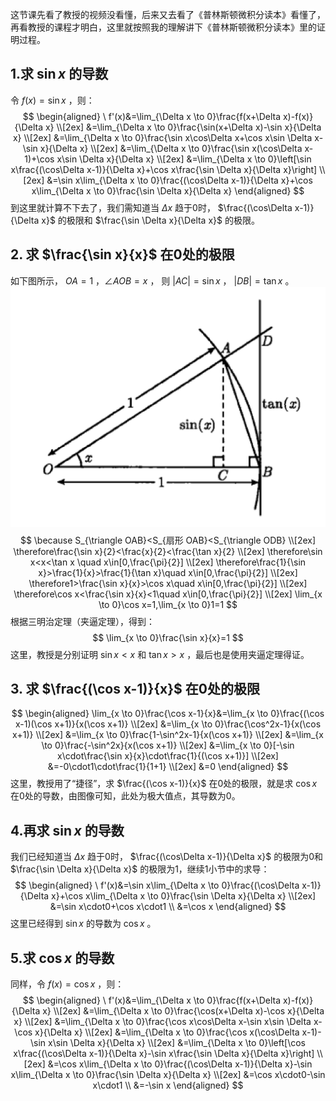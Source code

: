 这节课先看了教授的视频没看懂，后来又去看了《普林斯顿微积分读本》看懂了，再看教授的课程才明白，这里就按照我的理解讲下《普林斯顿微积分读本》里的证明过程。
## 1.求 $\sin x$ 的导数
令 $f(x)=\sin x$ ，则：
$$
\begin{aligned}
\
f'(x)&=\lim_{\Delta x \to 0}\frac{f(x+\Delta x)-f(x)}{\Delta x} \\[2ex]
&=\lim_{\Delta x \to 0}\frac{\sin(x+\Delta x)-\sin x}{\Delta x} \\[2ex]
&=\lim_{\Delta x \to 0}\frac{\sin x\cos\Delta x+\cos x\sin \Delta x-\sin x}{\Delta x} \\[2ex]
&=\lim_{\Delta x \to 0}\frac{\sin x(\cos\Delta x-1)+\cos x\sin \Delta x}{\Delta x} \\[2ex]
&=\lim_{\Delta x \to 0}\left[\sin x\frac{(\cos\Delta x-1)}{\Delta x}+\cos x\frac{\sin \Delta x}{\Delta x}\right] \\[2ex]
&=\sin x\lim_{\Delta x \to 0}\frac{(\cos\Delta x-1)}{\Delta x}+\cos x\lim_{\Delta x \to 0}\frac{\sin \Delta x}{\Delta x}
\end{aligned}
$$
到这里就计算不下去了，我们需知道当 $\Delta x$ 趋于0时， $\frac{(\cos\Delta x-1)}{\Delta x}$ 的极限和 $\frac{\sin \Delta x}{\Delta x}$ 的极限。
  
## 2. 求 $\frac{\sin x}{x}$ 在0处的极限
如下图所示， $OA=1$ ，$\angle AOB=x$ ， 则 $|AC|=\sin x$ ， $|DB|=\tan x$ 。
![](attachments/2sinx除以x在0处的极限.png)
$$
\because S_{\triangle OAB}<S_{扇形 OAB}<S_{\triangle ODB} \\[2ex]
\therefore\frac{\sin x}{2}<\frac{x}{2}<\frac{\tan x}{2} \\[2ex]
\therefore\sin x<x<\tan x 
\quad x\in[0,\frac{\pi}{2}] \\[2ex]
\therefore\frac{1}{\sin x}>\frac{1}{x}>\frac{1}{\tan x}\quad x\in[0,\frac{\pi}{2}] \\[2ex]
\therefore1>\frac{\sin x}{x}>\cos x\quad x\in[0,\frac{\pi}{2}] \\[2ex]
\therefore\cos x<\frac{\sin x}{x}<1\quad x\in[0,\frac{\pi}{2}] \\[2ex]
\lim_{x \to 0}\cos x=1,\lim_{x \to 0}1=1
$$
根据三明治定理（夹逼定理），得到：
$$
\lim_{x \to 0}\frac{\sin x}{x}=1
$$
这里，教授是分别证明 $\sin x<x$ 和 $\tan x > x$ ，最后也是使用夹逼定理得证。
  
## 3. 求 $\frac{(\cos x-1)}{x}$ 在0处的极限
$$
\begin{aligned}
    \lim_{x \to 0}\frac{\cos x-1}{x}&=\lim_{x \to 0}\frac{(\cos x-1)(\cos x+1)}{x(\cos x+1)} \\[2ex]
    &=\lim_{x \to 0}\frac{\cos^2x-1}{x(\cos x+1)} \\[2ex]
    &=\lim_{x \to 0}\frac{1-\sin^2x-1}{x(\cos x+1)} \\[2ex]
    &=\lim_{x \to 0}\frac{-\sin^2x}{x(\cos x+1)} \\[2ex]
    &=\lim_{x \to 0}[-\sin x\cdot\frac{\sin x}{x}\cdot\frac{1}{(\cos x+1)}] \\[2ex]
    &=-0\cdot1\cdot\frac{1}{1+1} \\[2ex]
    &=0
\end{aligned}
$$
这里，教授用了“捷径”，求 $\frac{(\cos x-1)}{x}$ 在0处的极限，就是求 $\cos x$ 在0处的导数，由图像可知，此处为极大值点，其导数为0。
  
## 4.再求 $\sin x$ 的导数
我们已经知道当 $\Delta x$ 趋于0时， $\frac{(\cos\Delta x-1)}{\Delta x}$ 的极限为0和 $\frac{\sin \Delta x}{\Delta x}$ 的极限为1，继续1小节中的求导：
$$
\begin{aligned}
\
f'(x)&=\sin x\lim_{\Delta x \to 0}\frac{(\cos\Delta x-1)}{\Delta x}+\cos x\lim_{\Delta x \to 0}\frac{\sin \Delta x}{\Delta x} \\[2ex]
&=\sin x\cdot0+\cos x\cdot1 \\
&=\cos x
\end{aligned}
$$
这里已经得到 $\sin x$ 的导数为 $\cos x$ 。

## 5.求 $\cos x$ 的导数
同样，令 $f(x)=\cos x$ ，则：
$$
\begin{aligned}
\
f'(x)&=\lim_{\Delta x \to 0}\frac{f(x+\Delta x)-f(x)}{\Delta x} \\[2ex]
&=\lim_{\Delta x \to 0}\frac{\cos(x+\Delta x)-\cos x}{\Delta x} \\[2ex]
&=\lim_{\Delta x \to 0}\frac{\cos x\cos\Delta x-\sin x\sin \Delta x-\cos x}{\Delta x} \\[2ex]
&=\lim_{\Delta x \to 0}\frac{\cos x(\cos\Delta x-1)-\sin x\sin \Delta x}{\Delta x} \\[2ex]
&=\lim_{\Delta x \to 0}\left[\cos x\frac{(\cos\Delta x-1)}{\Delta x}-\sin x\frac{\sin \Delta x}{\Delta x}\right] \\[2ex]
&=\cos x\lim_{\Delta x \to 0}\frac{(\cos\Delta x-1)}{\Delta x}-\sin x\lim_{\Delta x \to 0}\frac{\sin \Delta x}{\Delta x} \\[2ex]
&=\cos x\cdot0-\sin x\cdot1 \\
&=-\sin x
\end{aligned}
$$